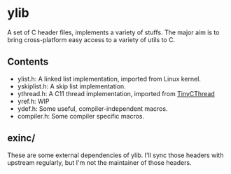 ylib
====

A set of C header files, implements a variety of stuffs. The major aim is to bring cross-platform easy access to a variety of utils to C.

## Contents

* ylist.h: A linked list implementation, imported from Linux kernel.
* yskiplist.h: A skip list implementation.
* ythread.h: A C11 thread implementation, imported from [TinyCThread](https://tinycthread.github.io)
* yref.h: WIP
* ydef.h: Some useful, compiler-independent macros.
* compiler.h: Some compiler specific macros.

## exinc/

These are some external dependencies of ylib. I'll sync those headers with upstream regularly, but I'm not the maintainer of those headers.
